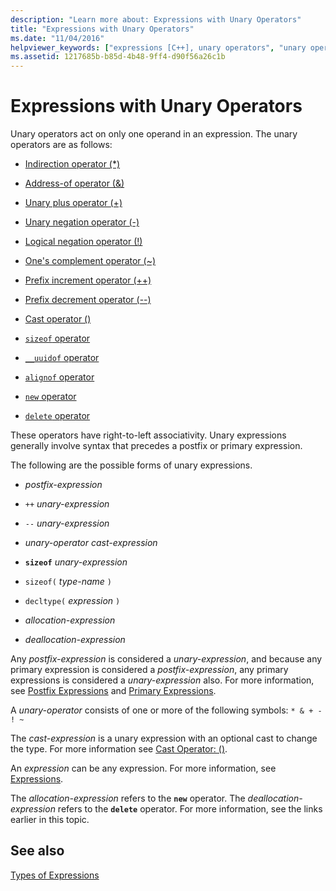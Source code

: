 ```yaml
---
description: "Learn more about: Expressions with Unary Operators"
title: "Expressions with Unary Operators"
ms.date: "11/04/2016"
helpviewer_keywords: ["expressions [C++], unary operators", "unary operators [C++], expressions with", "expressions [C++], operators"]
ms.assetid: 1217685b-b85d-4b48-9ff4-d90f56a26c1b
---
```

# Expressions with Unary Operators

Unary operators act on only one operand in an expression. The unary operators are as follows:

- [Indirection operator (*)](../cpp/indirection-operator-star.md)

- [Address-of operator (&)](../cpp/address-of-operator-amp.md)

- [Unary plus operator (+)](../cpp/unary-plus-and-negation-operators-plus-and.md)

- [Unary negation operator (-)](../cpp/unary-plus-and-negation-operators-plus-and.md)

- [Logical negation operator (!)](../cpp/logical-negation-operator-exclpt.md)

- [One's complement operator (~)](../cpp/one-s-complement-operator-tilde.md)

- [Prefix increment operator (++)](../cpp/prefix-increment-and-decrement-operators-increment-and-decrement.md)

- [Prefix decrement operator (--)](../cpp/prefix-increment-and-decrement-operators-increment-and-decrement.md)

- [Cast operator ()](../cpp/cast-operator-parens.md)

- [`sizeof` operator](../cpp/sizeof-operator.md)

- [`__uuidof` operator](../cpp/uuidof-operator.md)

- [`alignof` operator](../cpp/alignof-operator.md)

- [`new` operator](../cpp/new-operator-cpp.md)

- [`delete` operator](../cpp/delete-operator-cpp.md)

These operators have right-to-left associativity. Unary expressions generally involve syntax that precedes a postfix or primary expression.

The following are the possible forms of unary expressions.

- *postfix-expression*

- `++` *unary-expression*

- `--` *unary-expression*

- *unary-operator* *cast-expression*

- **`sizeof`** *unary-expression*

- `sizeof(` *type-name* `)`

- `decltype(` *expression* `)`

- *allocation-expression*

- *deallocation-expression*

Any *postfix-expression* is considered a *unary-expression*, and because any primary expression is considered a *postfix-expression*, any primary expressions is considered a *unary-expression* also. For more information, see [Postfix Expressions](../cpp/postfix-expressions.md) and [Primary Expressions](../cpp/primary-expressions.md).

A *unary-operator* consists of one or more of the following symbols: `* & + - ! ~`

The *cast-expression* is a unary expression with an optional cast to change the type. For more information see [Cast Operator: ()](../cpp/cast-operator-parens.md).

An *expression* can be any expression. For more information, see [Expressions](../cpp/expressions-cpp.md).

The *allocation-expression* refers to the **`new`** operator. The *deallocation-expression* refers to the **`delete`** operator. For more information, see the links earlier in this topic.

## See also

[Types of Expressions](../cpp/types-of-expressions.md)
